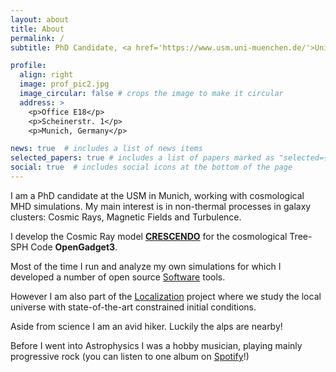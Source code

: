```yaml
---
layout: about
title: About
permalink: /
subtitle: PhD Candidate, <a href='https://www.usm.uni-muenchen.de/'>Universitäts-Sternwarte München</a>

profile:
  align: right
  image: prof_pic2.jpg
  image_circular: false # crops the image to make it circular
  address: >
    <p>Office E18</p>
    <p>Scheinerstr. 1</p>
    <p>Munich, Germany</p>

news: true  # includes a list of news items
selected_papers: true # includes a list of papers marked as "selected={true}"
social: true  # includes social icons at the bottom of the page
---
```


I am a PhD candidate at the USM in Munich, working with cosmological MHD simulations.
My main interest is in non-thermal processes in galaxy clusters: Cosmic Rays, Magnetic Fields and Turbulence.

I develop the Cosmic Ray model [**CRESCENDO**](https://ui.adsabs.harvard.edu/abs/2023MNRAS.519..548B/abstract) for the cosmological Tree-SPH Code **OpenGadget3**.

Most of the time I run and analyze my own simulations for which I developed a number of open source [Software](/repositories/) tools.

However I am also part of the [Localization](https://localization.ias.universite-paris-saclay.fr) project where we study the local universe with state-of-the-art constrained initial conditions.

Aside from science I am an avid hiker. Luckily the alps are nearby!

Before I went into Astrophysics I was a hobby musician, playing mainly progressive rock (you can listen to one album on [Spotify](https://open.spotify.com/artist/6bg7Ttn08YcNg55pxQz5Fr?si=daKM9MiqQpWzGMDRUThUrw)!)